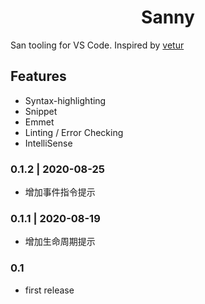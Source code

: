 <p>
  <h1 align="center">Sanny</h1>
</p>


San tooling for VS Code.
Inspired by [vetur](https://github.com/vuejs/vetur)

## Features

- Syntax-highlighting
- Snippet
- Emmet
- Linting / Error Checking
- IntelliSense

### 0.1.2 | 2020-08-25

- 增加事件指令提示
### 0.1.1 | 2020-08-19 

- 增加生命周期提示

### 0.1 
* first release
